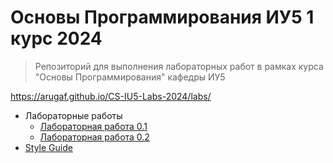 # Основы Программирования ИУ5 1 курс 2024

> Репозиторий для выполнения лабораторных работ в рамках курса "Основы Программирования" кафедры ИУ5

https://arugaf.github.io/CS-IU5-Labs-2024/labs/

 - Лабораторные работы
	 - [Лабораторная работа 0.1](https://arugaf.github.io/CS-IU5-Labs-2024/labs/cs-lab-00_1.html)
	 - [Лабораторная работа 0.2](https://arugaf.github.io/CS-IU5-Labs-2024/labs/cs-lab-00_2.html)
 - [Style Guide](https://arugaf.github.io/CS-IU5-Labs-2024/cs-style-guide.html)
